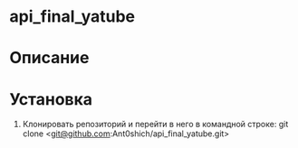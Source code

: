 # api_final_yatube
# Описание


# Установка
1. Клонировать репозиторий и перейти в него в командной строке:
git clone <git@github.com:Ant0shich/api_final_yatube.git>
